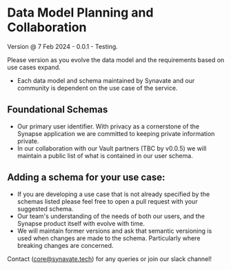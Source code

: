 # Data Model Planning and Collaboration
Version @ 7 Feb 2024 - 0.0.1 - Testing.

Please version as you evolve the data model and the requirements based on use cases expand.

- Each data model and schema maintained by Synavate and our community is dependent on the use case of the service.


## Foundational Schemas
- Our primary user identifier. With privacy as a cornerstone of the Synapse application we are committed to keeping private information private.
- In our collaboration with our Vault partners (TBC by v0.0.5) we will maintain a public list of what is contained in our user schema.


## Adding a schema for your use case:
- If you are developing a use case that is not already specified by the schemas listed please feel free to open a pull request with your suggested schema.
- Our team's understanding of the needs of both our users, and the Synapse product itself with evolve with time.
- We will maintain former versions and ask that semantic versioning is used when changes are made to the schema. Particularly where breaking changes are concerned.

Contact (core@synavate.tech) for any queries or join our slack channel!

